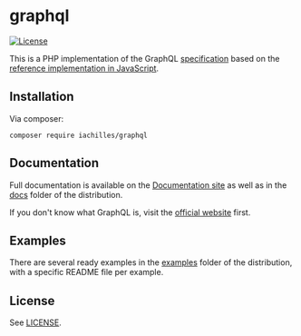# graphql
[![License](https://poser.pugx.org/webonyx/graphql-php/license)](https://packagist.org/packages/webonyx/graphql-php)

This is a PHP implementation of the GraphQL [specification](https://github.com/facebook/graphql)
based on the [reference implementation in JavaScript](https://github.com/graphql/graphql-js).

## Installation
Via composer:
```
composer require iachilles/graphql
```

## Documentation
Full documentation is available on the [Documentation site](https://webonyx.github.io/graphql-php/) as well 
as in the [docs](docs/) folder of the distribution.

If you don't know what GraphQL is, visit the [official website](http://graphql.org) first.

## Examples
There are several ready examples in the [examples](examples) folder of the distribution,
with a specific README file per example.

## License

See [LICENSE](LICENSE).
